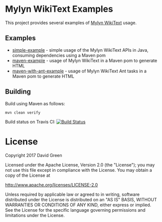 
Mylyn WikiText Examples
===========================

This project provides several examples of [Mylyn WikiText](https://wiki.eclipse.org/Mylyn/WikiText) usage.

Examples
---------------------------

* [simple-example](simple-example) - simple usage of the Mylyn WikiText APIs in Java, consuming dependencies using a Maven pom
* [maven-example](maven-example) - usage of Mylyn WikiText in a Maven pom to generate HTML
* [maven-with-ant-example](maven-with-ant-example) - usage of Mylyn WikiText Ant tasks in a Maven pom to generate HTML

Building
---------------------------

Build using Maven as follows:

`mvn clean verify`

Build status on Travis CI: [![Build Status](https://travis-ci.org/greensopinion/wikitext-examples.svg?branch=master)](https://travis-ci.org/greensopinion/wikitext-examples)


License
============

Copyright 2017 David Green

Licensed under the Apache License, Version 2.0 (the "License"); you may not use this file except in compliance with the License. You may obtain a copy of the License at

http://www.apache.org/licenses/LICENSE-2.0

Unless required by applicable law or agreed to in writing, software distributed under the License is distributed on an "AS IS" BASIS, WITHOUT WARRANTIES OR CONDITIONS OF ANY KIND, either express or implied. See the License for the specific language governing permissions and limitations under the License.
